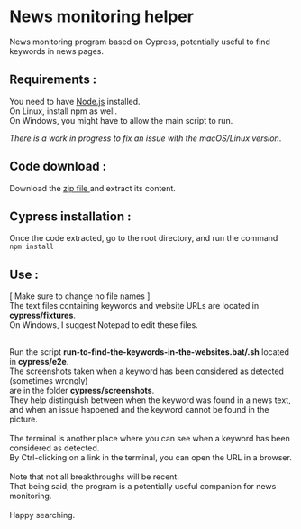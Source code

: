 # News monitoring helper
News monitoring program based on Cypress, potentially useful to find keywords in news pages.

## Requirements :
You need to have [Node.js](https://nodejs.org/en/) installed.<br>
On Linux, install npm as well.<br>
On Windows, you might have to allow the main script to run.<br>

<i>There is a work in progress to fix an issue with the macOS/Linux version</i>.

## Code download :
Download the [zip file ](https://github.com/jlmacle/News-monitoring-helper/archive/refs/heads/main.zip) and extract its content.

## Cypress installation :
Once the code extracted, go to the root directory,
and run the command <br>
<code>npm install</code>

## Use :
[ Make sure to change no file names ] <br>
The text files containing keywords and website URLs are located in <b>cypress/fixtures</b>.<br>
On Windows, I suggest Notepad to edit these files.

<br>
Run the script <b>run-to-find-the-keywords-in-the-websites.bat/.sh</b> located in <b>cypress/e2e</b>. <br>
The screenshots taken when a keyword has been considered as detected (sometimes wrongly) <br>
are in the folder <b>cypress/screenshots</b>. <br>
They help distinguish between when the keyword was found in a news text, <br>
and when an issue happened and the keyword cannot be found in the picture. <br> <br>
The terminal is another place where you can see when a keyword has been considered as detected. <br>
By Ctrl-clicking on a link in the terminal, you can open the URL in a browser. <br> <br>
Note that not all breakthroughs will be recent. <br>
That being said, the program is a potentially useful companion for news monitoring. <br> <br>
Happy searching.


